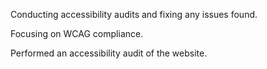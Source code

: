 Conducting accessibility audits and fixing any issues found.

Focusing on WCAG compliance.

Performed an accessibility audit of the website.